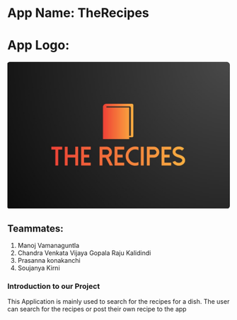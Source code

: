 # App Name: TheRecipes

# App Logo:
![alt text](RecipesCode/app/src/main/res/drawable/applogo.jpg)

## Teammates:

1. Manoj Vamanaguntla
1. Chandra Venkata Vijaya Gopala Raju Kalidindi
1. Prasanna konakanchi
1. Soujanya Kirni

### Introduction to our Project
This Application is mainly used to search for the recipes for a dish. The user can search for the recipes or post their own recipe to the app
